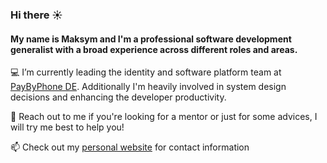 ### Hi there ☀️

#### My name is Maksym and I'm a professional software development generalist with a broad experience across different roles and areas.

💻 I’m currently leading the identity and software platform team at [PayByPhone DE](https://paybyphone-parken.de/). Additionally I'm heavily involved in system design decisions and enhancing the developer productivity.

🙏 Reach out to me if you're looking for a mentor or just for some advices, I will try me best to help you!

📫 Check out my [personal website](https://gendin.info) for contact information

<!--
**maksymgendin/maksymgendin** is a ✨ _special_ ✨ repository because its `README.md` (this file) appears on your GitHub profile.

Here are some ideas to get you started:

- 🔭 I’m currently working on ...
- 🌱 I’m currently learning ...
- 👯 I’m looking to collaborate on ...
- 🤔 I’m looking for help with ...
- 💬 Ask me about ...
- 📫 How to reach me: ...
- 😄 Pronouns: ...
- ⚡ Fun fact: ...
-->
